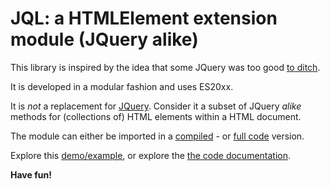 # JQL: a HTMLElement extension module (JQuery alike)

This library is inspired by the idea that some JQuery was too good 
[to ditch](http://youmightnotneedjquery.com/).

It is developed in a modular fashion and uses ES20xx.

It is *not* a replacement for [JQuery](https://github.com/jquery/jquery). 
Consider it a subset of JQuery <i>alike</i> methods for (collections of) HTML elements within a HTML document. 

The module can either be imported in a [compiled](https://kooiinc.github.io/JQL/lib/JQLBundle.js) - or 
[full code](https://kooiinc.github.io/JQL/src/JQueryLike.js) version.

Explore this <a href="https://testbed.nicon.nl/JQLDemo/" target="_blank">demo/example</a>, 
or explore the <a href="https://kooiinc.github.io/JQLDoc" target="_blank">the code documentation</a>.

**Have fun!**
